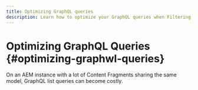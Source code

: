 ```yaml
---
title: Optimizing GraphQL queries
description: Learn how to optimize your GraphQL queries when Filtering, Paging and Sorting your Content Fragments in Adobe Experience Manager as a Cloud Service for headless content delivery.
---
```


# Optimizing GraphQL Queries {#optimizing-graphwl-queries}

On an AEM instance with a lot of Content Fragments sharing the same model, GraphQL list queries can become costly.